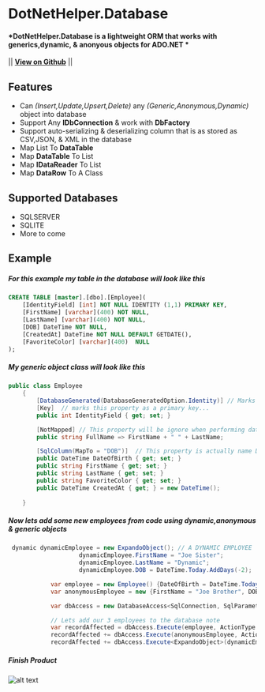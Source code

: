 # DotNetHelper.Database

#### *DotNetHelper.Database is a lightweight ORM that works with generics,dynamic, & anonyous objects for ADO.NET * 

|| [**View on Github**][Github] || 


## Features
+ Can  *(Insert,Update,Upsert,Delete)* any *(Generic,Anonymous,Dynamic)* object into database
+ Support Any **IDbConnection** & work with **DbFactory**
+ Support auto-serializing & deserializing column that is as stored as CSV,JSON, & XML in the database 
+ Map List To **DataTable**
+ Map **DataTable** To List
+ Map **IDataReader** To List
+ Map **DataRow** To A Class


## Supported Databases
+ SQLSERVER
+ SQLITE
+ More to come


## Example 
##### For this example my table in the database will look like this
```sql 
CREATE TABLE [master].[dbo].[Employee](
	[IdentityField] [int] NOT NULL IDENTITY (1,1) PRIMARY KEY,
	[FirstName] [varchar](400) NOT NULL,
	[LastName] [varchar](400) NOT NULL,
	[DOB] DateTime NOT NULL,
	[CreatedAt] DateTime NOT NULL DEFAULT GETDATE(),
	[FavoriteColor] [varchar](400)  NULL
);
```

##### My generic object class will look like this 
```csharp
public class Employee
    {
        [DatabaseGenerated(DatabaseGeneratedOption.Identity)] // Marks this property as an identity field 
        [Key]  // marks this property as a primary key... 
        public int IdentityField { get; set; }

        [NotMapped] // This property will be ignore when performing database actions
        public string FullName => FirstName + " " + LastName;

        [SqlColumn(MapTo = "DOB")]  // This property is actually name DOB in the database
        public DateTime DateOfBirth { get; set; }
        public string FirstName { get; set; }
        public string LastName { get; set; }
        public string FavoriteColor { get; set; }
        public DateTime CreatedAt { get; } = new DateTime();
        
    }
```

##### Now lets add some new employees from code using dynamic,anonymous & generic objects



```csharp
 dynamic dynamicEmployee = new ExpandoObject(); // A DYNAMIC EMPLOYEE
                    dynamicEmployee.FirstName = "Joe Sister";
                    dynamicEmployee.LastName = "Dynamic";
                    dynamicEmployee.DOB = DateTime.Today.AddDays(-2);

            var employee = new Employee() {DateOfBirth = DateTime.Today, FavoriteColor = "Blue", FirstName = "Joe" , LastName = "Generic"}; // A GENERIC EMPLOYEE
            var anonymousEmployee = new {FirstName = "Joe Brother", DOB = DateTime.Today.AddDays(-1) , LastName = "Anonymous"}; // A ANONYMOUS EMPLOYEE

            var dbAccess = new DatabaseAccess<SqlConnection, SqlParameter>(DataBaseType.SqlServer, "Server=localhost;Initial Catalog=master;Integrated Security=True"); // Specify database provider to ensure syntax is correct

            // Lets add our 3 employees to the database note 
            var recordAffected = dbAccess.Execute(employee, ActionType.Insert); // ActionType is a enum of Insert,Update,Delete,Upsert
            recordAffected += dbAccess.Execute(anonymousEmployee, ActionType.Insert,"Employee"); // you need to specify the table name when using anonymous objects
            recordAffected += dbAccess.Execute<ExpandoObject>(dynamicEmployee, ActionType.Insert,"Employee");  // you need to specify the table name when using dynamic objects

```

##### Finish Product 
![alt text][logo]


<!-- Links. -->

[1]:  https://gist.github.com/davidfowl/ed7564297c61fe9ab814
[2]: http://themofade.github.io/DotNetHelper.Database

[Cake]: https://gist.github.com/davidfowl/ed7564297c61fe9ab814
[Azure DevOps]: https://gist.github.com/davidfowl/ed7564297c61fe9ab814
[AppVeyor]: https://gist.github.com/davidfowl/ed7564297c61fe9ab814
[GitVersion]: https://gitversion.readthedocs.io/en/latest/
[Nuget]: https://gist.github.com/davidfowl/ed7564297c61fe9ab814
[Chocolately]: https://gist.github.com/davidfowl/ed7564297c61fe9ab814
[WiX]: http://wixtoolset.org/
[DocFx]: https://dotnet.github.io/docfx/
[Github]: https://github.com/TheMofaDe/DotNetHelper.Database
[logo]: images/snippet1.gif "Snippet 1"

<!-- Documentation Links. -->
[Docs]: https://themofade.github.io/DotNetHelper.Database/index.html
[Docs-API]: https://themofade.github.io/DotNetHelper.Database/api/DotNetHelper.Database.Attribute.html
[Docs-Tutorials]: https://themofade.github.io/DotNetHelper.Database/tutorials/index.html
[Docs-samples]: https://dotnet.github.io/docfx/
[Changelogs]: https://dotnet.github.io/docfx/